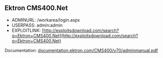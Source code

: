 ## Ektron CMS400.Net

* ADMINURL: /workarea/login.aspx
* USERPASS: admin:admin
* EXPLOITLINK: [http://exploitsdownload.com/search?q=Ektron+CMS400.Net](http://exploitsdownload.com/search?q=Ektron+CMS400.Net)

Documentation: [documentation.ektron.com/CMS400/v70/adminmanual.pdf](documentation.ektron.com/CMS400/v70/adminmanual.pdf)

